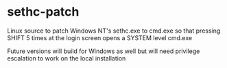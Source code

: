 # sethc-patch
Linux source to patch Windows NT's sethc.exe to cmd.exe so that pressing SHIFT 5 times at the login screen opens a SYSTEM level cmd.exe

Future versions will build for Windows as well but will need privilege escalation to work on the local installation 

